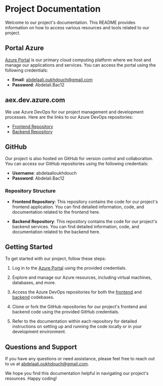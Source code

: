 # Project Documentation

Welcome to our project's documentation. This README provides information on how to access various resources and tools related to our project.

## Portal Azure

[Azure Portal](https://portal.azure.com/#home) is our primary cloud computing platform where we host and manage our applications and services. You can access the portal using the following credentials:

- **Email**: abdelaali.oukhdouch@gmail.com
- **Password**: Abdelali.Bac12

## aex.dev.azure.com

We use Azure DevOps for our project management and development processes. Here are the links to our Azure DevOps repositories:

- [Frontend Repository](https://dev.azure.com/tiptopback/tiotop-front)
- [Backend Repository](https://dev.azure.com/tiptopback/tiptop-back)

## GitHub

Our project is also hosted on GitHub for version control and collaboration. You can access our GitHub repositories using the following credentials:

- **Username**: abdelaalioukhdouch
- **Password**: Abdelali.Bac12



### Repository Structure

- **Frontend Repository**: This repository contains the code for our project's frontend application. You can find detailed information, code, and documentation related to the frontend here.

- **Backend Repository**: This repository contains the code for our project's backend services. You can find detailed information, code, and documentation related to the backend here.

## Getting Started

To get started with our project, follow these steps:

1. Log in to the [Azure Portal](https://portal.azure.com/#home) using the provided credentials.

2. Explore and manage our Azure resources, including virtual machines, databases, and more.

3. Access the Azure DevOps repositories for both the [frontend](https://dev.azure.com/tiptopback/tiotop-front) and [backend](https://dev.azure.com/tiptopback/tiptop-back) codebases.

4. Clone or fork the GitHub repositories for our project's frontend and backend code using the provided GitHub credentials.

5. Refer to the documentation within each repository for detailed instructions on setting up and running the code locally or in your development environment.

## Questions and Support

If you have any questions or need assistance, please feel free to reach out to us at abdelaali.oukhdouch@gmail.com.

We hope you find this documentation helpful in navigating our project's resources. Happy coding!
